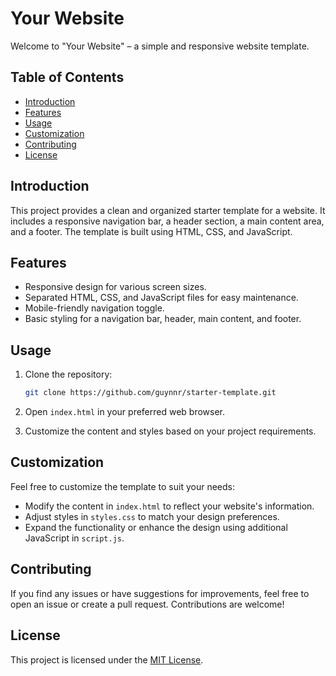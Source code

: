 # Your Website

Welcome to "Your Website" – a simple and responsive website template.

## Table of Contents

- [Introduction](#introduction)
- [Features](#features)
- [Usage](#usage)
- [Customization](#customization)
- [Contributing](#contributing)
- [License](#license)

## Introduction

This project provides a clean and organized starter template for a website. It includes a responsive navigation bar, a header section, a main content area, and a footer. The template is built using HTML, CSS, and JavaScript.

## Features

- Responsive design for various screen sizes.
- Separated HTML, CSS, and JavaScript files for easy maintenance.
- Mobile-friendly navigation toggle.
- Basic styling for a navigation bar, header, main content, and footer.

## Usage

1. Clone the repository:

    ```bash
    git clone https://github.com/guynnr/starter-template.git
    ```

2. Open `index.html` in your preferred web browser.

3. Customize the content and styles based on your project requirements.

## Customization

Feel free to customize the template to suit your needs:

- Modify the content in `index.html` to reflect your website's information.
- Adjust styles in `styles.css` to match your design preferences.
- Expand the functionality or enhance the design using additional JavaScript in `script.js`.

## Contributing

If you find any issues or have suggestions for improvements, feel free to open an issue or create a pull request. Contributions are welcome!

## License

This project is licensed under the [MIT License](LICENSE.md).
